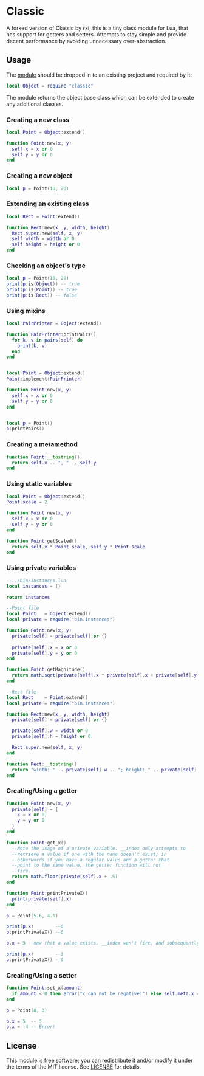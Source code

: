 # Classic

A forked version of Classic by rxi, this is a tiny class module for Lua, that has support for getters and setters. Attempts to stay simple and provide decent performance by avoiding unnecessary over-abstraction.


## Usage

The [module](classic.lua) should be dropped in to an existing project and
required by it:

```lua
local Object = require "classic"
```

The module returns the object base class which can be extended to create any
additional classes.


### Creating a new class
```lua
local Point = Object:extend()

function Point:new(x, y)
  self.x = x or 0
  self.y = y or 0
end
```

### Creating a new object
```lua
local p = Point(10, 20)
```

### Extending an existing class
```lua
local Rect = Point:extend()

function Rect:new(x, y, width, height)
  Rect.super.new(self, x, y)
  self.width = width or 0
  self.height = height or 0
end
```

### Checking an object's type
```lua
local p = Point(10, 20)
print(p:is(Object)) -- true
print(p:is(Point)) -- true
print(p:is(Rect)) -- false 
```

### Using mixins
```lua
local PairPrinter = Object:extend()

function PairPrinter:printPairs()
  for k, v in pairs(self) do
    print(k, v)
  end
end


local Point = Object:extend()
Point:implement(PairPrinter)

function Point:new(x, y)
  self.x = x or 0
  self.y = y or 0
end


local p = Point()
p:printPairs()
```

### Creating a metamethod
```lua
function Point:__tostring()
  return self.x .. ", " .. self.y
end
```

### Using static variables
```lua
local Point = Object:extend()
Point.scale = 2

function Point:new(x, y)
  self.x = x or 0
  self.y = y or 0
end

function Point:getScaled()
  return self.x * Point.scale, self.y * Point.scale
end
```

### Using private variables
```lua
--../bin/instances.lua
local instances = {}

return instances

--Point file
local Point   = Object:extend()
local private = require("bin.instances")

function Point:new(x, y)
  private[self] = private[self] or {}
 
  private[self].x = x or 0
  private[self].y = y or 0
end

function Point:getMagnitude()
  return math.sqrt(private[self].x * private[self].x + private[self].y * private[self].y)
end

--Rect file
local Rect    = Point:extend()
local private = require("bin.instances")

function Rect:new(x, y, width, height)
  private[self] = private[self] or {}

  private[self].w = width or 0
  private[self].h = height or 0

  Rect.super.new(self, x, y)
end

function Rect:__tostring()
  return "width: " .. private[self].w .. "; height: " .. private[self].h .. "; x: " .. private[self].x .. "; y: " .. private[self].y 
end


```

### Creating/Using a getter
```lua
function Point:new(x, y)
  private[self] = {
    x = x or 0,
    y = y or 0
  }
end

function Point:get_x()
  --Note the usage of a private variable. __index only attempts to
  --retrieve a value if one with the name doesn't exist; in
  --otherwords if you have a regular value and a getter that
  --point to the same value, the getter function will not
  --fire.
  return math.floor(private[self].x + .5)
end

function Point:printPrivateX()
  print(private[self].x)
end

p = Point(5.6, 4.1)

print(p.x)        --6
p:printPrivateX() --6

p.x = 3 --now that a value exists, __index won't fire, and subsequently the getter won't fire.

print(p.x)        --3
p:printPrivateX() --6
```

### Creating/Using a setter
```lua
function Point:set_x(amount)
  if amount < 0 then error("x can not be negative!") else self.meta.x = amount end
end

p = Point(8, 3)

p.x = 5  -- 5
p.x = -4 -- Error!
```

## License

This module is free software; you can redistribute it and/or modify it under
the terms of the MIT license. See [LICENSE](LICENSE) for details.